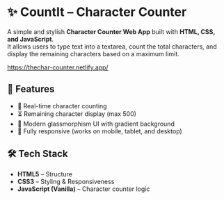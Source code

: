 # ✨ CountIt – Character Counter

A simple and stylish **Character Counter Web App** built with **HTML, CSS, and JavaScript**.  
It allows users to type text into a textarea, count the total characters, and display the remaining characters based on a maximum limit.


https://thechar-counter.netlify.app/


## 🚀 Features
- 📝 Real-time character counting  
- ⏳ Remaining character display (max 500)  
- 🎨 Modern glassmorphism UI with gradient background  
- 📱 Fully responsive (works on mobile, tablet, and desktop)  

## 🛠️ Tech Stack
- **HTML5** – Structure  
- **CSS3** – Styling & Responsiveness  
- **JavaScript (Vanilla)** – Character counter logic  
